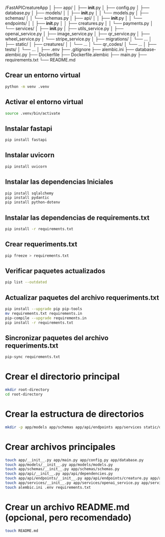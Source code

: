 /FastAPICreatureApp
│
├── app/
│   ├── __init__.py
│   ├── config.py
│   ├── database.py
│   ├── models/
│   │   ├── __init__.py
│   │   └── models.py
│   ├── schemas/
│   │   └── schemas.py
│   ├── api/
│   │   ├── __init__.py
│   │   └── endpoints/
│   │       ├── __init__.py
│   │       ├── creatures.py
│   │       └── payments.py
│   └── services/
│       ├── __init__.py
│       ├── utils_service.py
│       ├── openai_service.py
│       ├── image_service.py
│       ├── qr_service.py
│       ├── wheel_service.py
│       └── stripe_service.py
│
├── migrations/
│   └── ...
│
├── static/
│   ├── creatures/
│   │   └── ...
│   └── qr_codes/
│       └── ...
│
├── tests/
│   └── ...
│
├── .env
├── .gitignore
├── alembic.ini
├── database-alembic.py
├── Dockerfile
├── Dockerfile.alembic
├── main.py
├── requirements.txt
└── README.md

## Crear un entorno virtual
  ```bash
  python -m venv .venv
  ```
  ## Activar el entorno virtual
  ```bash
  source .venv/bin/activate
  ```
  ## Instalar fastapi 
  ```bash
  pip install fastapi
  ```
  ## Instalar uvicorn
  ```bash
  pip install uvicorn
  ```
  ## Instalar las dependencias Iniciales
  ```bash
  pip install sqlalchemy
  pip install pydantic
  pip install python-dotenv
  ```
  ## Instalar las dependencias de requirements.txt
  ```bash
  pip install -r requirements.txt
  ``` 

  ## Crear requeriments.txt
  ```bash
  pip freeze > requirements.txt
  ```  
  ## Verificar paquetes actualizados
  ```bash
  pip list --outdated
  ```  
  ## Actualizar paquetes del archivo requeriments.txt
  ```bash
  pip install --upgrade pip pip-tools
  mv requirements.txt requirements.in
  pip-compile --upgrade requirements.in
  pip install -r requirements.txt
  ```  
  ## Sincronizar paquetes del archivo requeriments.txt
  ```bash
  pip-sync requirements.txt
  ```  

# Crear el directorio principal
```bash
mkdir root-directory
cd root-directory
```
# Crear la estructura de directorios
```bash
mkdir -p app/models app/schemas app/api/endpoints app/services static/qr_codes migrations
```

# Crear archivos principales
```bash
touch app/__init__.py app/main.py app/config.py app/database.py
touch app/models/__init__.py app/models/models.py
touch app/schemas/__init__.py app/schemas/schemas.py
touch app/api/__init__.py app/api/dependencies.py
touch app/api/endpoints/__init__.py app/api/endpoints/creature.py app/api/endpoints/client.py
touch app/services/__init__.py app/services/openai_service.py app/services/qr_service.py
touch alembic.ini .env requirements.txt
```

# Crear un archivo README.md (opcional, pero recomendado)
```bash
touch README.md
```